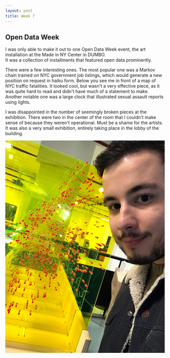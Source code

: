 ```yaml
---
layout: post
title: Week 7
---
```

## Open Data Week

I was only able to make it out to one Open Data Week event, the art installation at the Made in NY Center in DUMBO.  
It was a collection of installments that featured open data prominently.  

There were a few interesting ones.  The most popular one was
a Markov chain trained on NYC government job listings, which would generate a new position on request in haiku form.  Below you see me in
 front of a map of NYC traffic fatalities.  It looked cool, but wasn't a very effective piece, as it was quite hard to read and didn't
have much of a statement to make.  Another notable one was a large clock that illustrated sexual assault reports using lights.

I was disappointed in the number of seemingly broken pieces at the exhibition.  There were two in the center of the room that I couldn't 
make sense of because they weren't operational.  Must be a shame for the artists.  It was also a very small exhibition, entirely taking 
place in the lobby of the building.

![it's art](../images/art.jpg)
